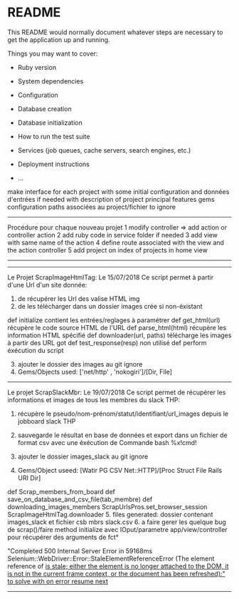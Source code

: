 # README

This README would normally document whatever steps are necessary to get the
application up and running.

Things you may want to cover:

* Ruby version

* System dependencies

* Configuration

* Database creation

* Database initialization

* How to run the test suite

* Services (job queues, cache servers, search engines, etc.)

* Deployment instructions

* ...


make interface for each project
  with some initial configuration and données d'entrées if needed
  with description of project
  principal features gems configuration paths associées au project/fichier to ignore

**************************************************************************************
Procédure pour chaque nouveau projet
  1 modify controller => add action or controller action
  2 add ruby code in service folder if needed
  3 add view with same name of the action
  4 define route associated with the view and the action controller
  5 add project on index of projects in home view
**************************************************************************************



--------------------------------------------------------------------------------------
Le Projet ScrapImageHtmlTag:   Le 15/07/2018
Ce script permet à partir d'une Url d'un site donnée:
1. de récupérer les Url des valise HTML img
2. de les télécharger dans un dossier images crée si non-éxistant

  def initialize              contient les entrées/reglages à paramétrer
  def get_html(url)           récupère le code source HTML de l'URL
  def parse_html(html)        récupère les information HTML spécifié
  def downloader(url, paths)  télécharge les images à partir des URL got
  def test_response(resp)     non utilisé
  def perform                 éxécution du script

3. ajouter le dossier des images au git ignore
4. Gems/Objects used:  ['net/http' , 'nokogiri']/[Dir, File]
-------------------------------------------------------------------------------------
Le projet ScrapSlackMbr: Le 19/07/2018
Ce script permet de récupérer les informations et images de tous les membres du slack THP:
1. récupère le pseudo/nom-prénom/statut/identifiant/url_images depuis le jobboard slack THP
2. sauvegarde le résultat en base de données et export dans un fichier de format csv avec une éxécution de Commande bash %x!cmd!

3. ajouter le dossier images_slack au git ignore
4. Gems/Object useed: [Watir PG CSV Net::HTTP]/[Proc Struct File Rails URI Dir]

  def Scrap_members_from_board
  def save_on_database_and_csv_file(tab_membre)
  def downloading_images_members
                        ScrapUrlsPros.set_browser_session
                        ScrapImageHtmlTag.downloader
5. files generated: dossier contenant images_slack et fichier csb mbrs slack.csv
6. a faire gerer les quelque bug de scrap()/faire method initialize avec IOput/parametre app/view/controller pour récupérer des arguments de fct°

"Completed 500 Internal Server Error in 59168ms
Selenium::WebDriver::Error::StaleElementReferenceError (The element reference of <a class="c-unified_member c-unified_member--large c-unified_member--linked member_preview_link focus-ring" href="/team/U76U5TEVB"> is stale; either the element is no longer attached to the DOM, it is not in the current frame context, or the document has been refreshed):"
to solve with on error resume next

-------------------------------------------------------------------------------------
